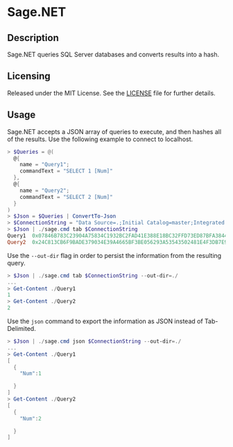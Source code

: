 # Sage.NET

## Description
Sage.NET queries SQL Server databases and converts results into a hash.

## Licensing
Released under the MIT License.  See the [LICENSE][] file for further details.

[license]: LICENSE.md

## Usage
Sage.NET accepts a JSON array of queries to execute, and then hashes all of the results. Use the following example to connect to localhost.
```powershell
> $Queries = @(
  @{
    name = "Query1";
    commandText = "SELECT 1 [Num]"
  },
  @{
    name = "Query2";
    commandText = "SELECT 2 [Num]"
  }
)
> $Json = $Queries | ConvertTo-Json
> $ConnectionString = "Data Source=.;Initial Catalog=master;Integrated Security=true;"
> $Json | ./sage.cmd tab $ConnectionString
Query1  0x07846B783C23904A75834C1932BC2FAD41E388E18BC32FFD73ED87BFA3844D87
Query2  0x24C813CB6F9BADE379034E39A4665BF3BE056293A53543502481E4F3DB7E9291
```

Use the `--out-dir` flag in order to persist the information from the resulting query.
```powershell
> $Json | ./sage.cmd tab $ConnectionString --out-dir=./
...
> Get-Content ./Query1
1
> Get-Content ./Query2
2
```

Use the `json` command to export the information as JSON instead of Tab-Delimited.
```powershell
> $Json | ./sage.cmd json $ConnectionString --out-dir=./
...
> Get-Content ./Query1
[
  {
    "Num":1

  }
]
> Get-Content ./Query2
[
  {
    "Num":2

  }
]
```
